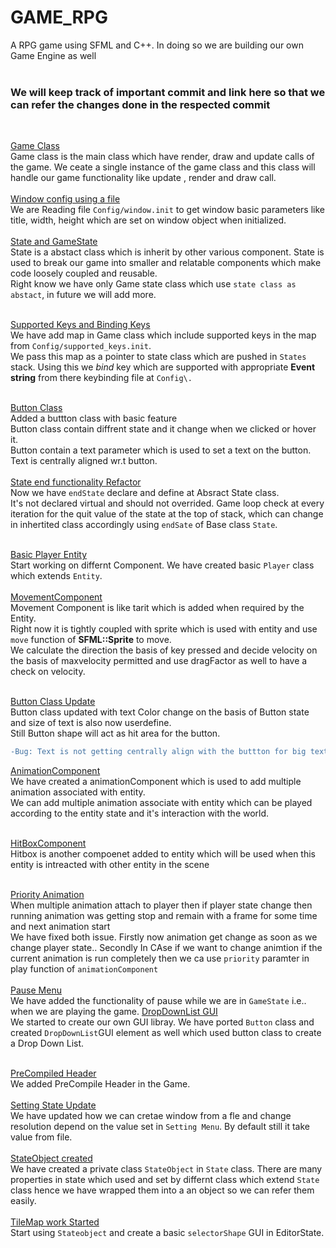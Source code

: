 # GAME_RPG
A RPG game using SFML and C++. In doing so we are building our own Game Engine as well<br /><br />

### We will keep track of important commit and link here so that we can refer the changes done in the respected commit
<br />

[Game Class](../../tree/e0dd4603728a098a480f7d6e1a960996c10dbe7e)<br />
Game class is the main class which have render, draw and update calls of the game.
We ceate a single instance of the game class and this class will handle our game functionality
like update , render and draw call. <br /><br />
[Window config using a file](../../tree/4a0be8d80e745c689247367d74123dd50ec48900)<br />
We are Reading file `Config/window.init` to get window basic parameters like title, width,
height which are set on window object when initialized. <br /><br />
[State and GameState](../../tree/2af6e06ac5245df241b0aca5ac0d4a1627f54839)<br />
State is a abstact class which is inherit by other various component.
State is used to break our game into smaller and relatable components which make code
loosely coupled and reusable.<br />
Right know we have only Game state class which use `state class as abstact`,
in future we will add more.<br /><br />

[Supported Keys and Binding Keys](../../tree/98f5c5c15fc350e12e8da21325c066ea717e48af)<br />
We have add map in Game class which include supported keys in the map from `Config/supported_keys.init`.<br />
We pass this map as a pointer to state class which are pushed in `States` stack.
Using this we <i>bind</i> key which are supported with appropriate <b>Event string</b> from there keybinding file at
`Config\.`
<br /><br />

[Button Class](../../tree/61a2632b6951f0f3f48963eaa9d47453899bf35d)<br />
Added a buttton class with basic feature<br />
Button class contain diffrent state and it change when we clicked or hover it.<br />
Button contain a text parameter which is used to set a text on the button. Text is centrally aligned wr.t button.
<br /><br />
[State end functionality Refactor](../../tree/860d5c120d8759df8fd86a301243c2202020e851)<br />
Now we have `endState` declare and define at Absract State class.<br />
It's not declared virtual and should not overrided. Game loop check at every iteration for the quit value of the state
at the top of stack,
which can change in inhertited class accordingly using `endSate` of Base class `State`.
<br /><br />

[Basic Player Entity](../../tree/a28c5fe8d056412394cb2b026451edbc3db95e49)<br />
Start working on differnt Component. We have created basic `Player` class which extends `Entity`.
<br />
<br />
[MovementComponent](../../tree/dc3042a029180d27b756c070008ab53e555ce47d)<br />
Movement Component is like tarit which is added when required by the Entity.<br />
Right now it is tightly coupled with sprite which is used with entity and use `move` function of <b>SFML::Sprite</b> to
move.</br>
We calculate the direction the basis of key pressed and decide velocity on the basis of maxvelocity permitted and use
dragFactor as well to have a check on velocity.
<br />
<br />

[Button Class Update](../../tree/1fdc24edd74a3d03b2aaa2242ec45774d2aa1fc5)<br />
Button class updated with text Color change on the basis of Button state and size of text is also now userdefine.<br />
Still Button shape will act as hit area for the button.
```diff
-Bug: Text is not getting centrally align with the buttton for big text size especially vertically.
```

[AnimationComponent](../../tree/85dc3e3c9c36086f2c7408ec34467a08a6bc4914)<br />
We have created a animationComponent which is used to add multiple animation associated with entity.<br />
We can add multiple animation associate with entity which can be played according to the entity state and it's
interaction with the world.<br /><br />

[HitBoxComponent](../../tree/99bbc4eacf66fe957a1826c4d36da59a4147cb59)<br />
Hitbox is another compoenet added to entity which will be used when this entity is intreacted with other entity in the
scene<br /><br />

[Priority Animation ](../../tree/429019d652b72443c5125912dff154819146ee18)<br />
When multiple animation attach to player then if player state change then running animation was getting stop and remain
with a frame for some time and next animation start <br />
We have fixed both issue. Firstly now animation get change as soon as we change player state.. Secondly In CAse if we
want to change animtion if the current animation is run completely then we ca use `priority` paramter in play function
of `animationComponent` <br/><br/>
[Pause Menu](../../tree/9fb25b4d67fe9f01cd54496b38175464b4e95a4b)<br />
We have added the functionality of pause while we are in `GameState` i.e.. when we are playing the game.
[DropDownList GUI](../../tree/30e229ec51d19a584682740a72b05c9c7a9e40d8)<br />
We started to create our own GUI libray. We have ported `Button` class and created `DropDownList`GUI 
element as well which used button class to create a Drop Down List.<br/><br/>

[PreCompiled Header](../../tree/ea4e7c47532ca7cafed892bcea16444097c86da9)<br />
We added PreCompile Header in the Game.<br/><br/>
[Setting State Update](../../tree/6091bbf5d4be0c0bfb65a68e652d00bcf6b0d693)<br />
We have updated how we can cretae window from a fle and change resolution depend on the value set in `Setting Menu`.
By default still it take value from file.
<br/><br/>
[StateObject created](../../tree/4a7141a6edf85d4468daa5da39ae0c4b9f7bbb4f)<br />
We have created a private class `StateObject` in `State` class. There are many properties in state which used and set by differnt class which extend `State` class hence we have wrapped them into a an object so we can refer them easily. 
<br/><br/>
[TileMap work Started](../../tree/159a4a2d678e8667f355504a2de48388f8eacd0b)<br />
Start using `Stateobject` and create a basic `selectorShape` GUI in EditorState.
<br/><br/>